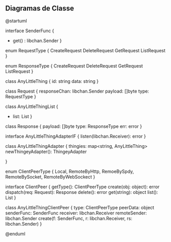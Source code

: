 
## Diagramas de Classe

@startuml

interface SenderFunc {
  + get() : libchan.Sender
}

enum RequestType {
  CreateRequest
  DeleteRequest
  GetRequest
  ListRequest
}

enum ResponseType {
  CreateRequest
  DeleteRequest
  GetRequest
  ListRequest
}

class AnyLittleThing {
  id:   string
  data: string
}

class Request  {
  responseChan: libchan.Sender
  payload:      []byte
  type:         RequestType
}

class AnyLittleThingList {
  + list: List<AnyLittleThing>
}

class Response  {
  payload: []byte
  type:    ResponseType
  err:     error
}

interface AnyLittleThingAdapterIF  {
  listen(libchan.Receiver): error
}

class AnyLittleThingAdapter  {
  thingies: map<string, AnyLittleThing>
  newThingeyAdapter(): ThingeyAdapter

}

enum ClientPeerType {
  Local,
  RemoteByHttp,
  RemoeBySpdy,
  RemoteBySocket,
  RemoteByWebSockect
}

interface ClientPeer {
  getType(): ClientPeerType
  create(obj: object): error
  dispatch(req: Request): Response
  delete(): error
  get(string): object
  list(): List
}

class AnyLittleThingClientPeer {
  type: ClientPeerType
  peerData: object
  senderFunc:   SenderFunc
  receiver:     libchan.Receiver
  remoteSender: libchan.Sender
  create(f: SenderFunc, r: libchan.Receiver, rs: libchan.Sender)
}

@enduml


